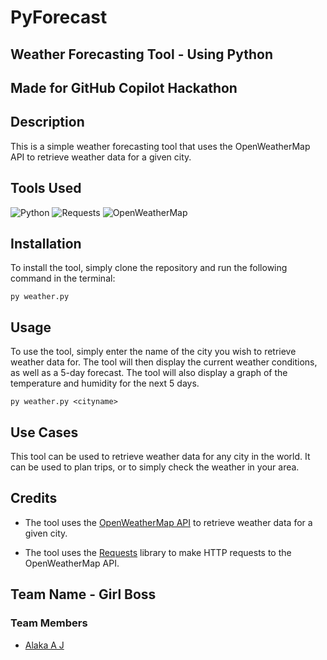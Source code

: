 # PyForecast
## Weather Forecasting Tool - Using Python
## Made for GitHub Copilot Hackathon

## Description
This is a simple weather forecasting tool that uses the OpenWeatherMap API to retrieve weather data for a given city.

## Tools Used
![Python](https://img.shields.io/badge/python-3670A0?style=for-the-badge&logo=python&logoColor=ffdd54)
![Requests](https://img.shields.io/badge/requests-3670A0?style=for-the-badge&logo=requests&logoColor=ffdd54)
![OpenWeatherMap](https://img.shields.io/badge/openweathermap-3670A0?style=for-the-badge&logo=openweathermap&logoColor=ffdd54)
<!-- ![Matplotlib](https://img.shields.io/badge/matplotlib-3670A0?style=for-the-badge&logo=python&logoColor=ffdd54) -->

## Installation
To install the tool, simply clone the repository and run the following command in the terminal:
```
py weather.py
```

## Usage
To use the tool, simply enter the name of the city you wish to retrieve weather data for. The tool will then display the current weather conditions, as well as a 5-day forecast. The tool will also display a graph of the temperature and humidity for the next 5 days.
```
py weather.py <cityname>
```

## Use Cases
This tool can be used to retrieve weather data for any city in the world. It can be used to plan trips, or to simply check the weather in your area.

## Credits
- The tool uses the [OpenWeatherMap API](https://openweathermap.org/api) to retrieve weather data for a given city.
<!-- - The tool uses the [Matplotlib](https://matplotlib.org/) library to display a graph of the temperature and humidity for the next 5 days. -->
- The tool uses the [Requests](https://docs.python-requests.org/en/master/) library to make HTTP requests to the OpenWeatherMap API.

## Team Name - Girl Boss
### Team Members
- [Alaka A J](github.com/alaka03aj)
